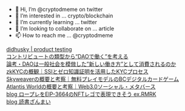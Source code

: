 - 👋 Hi, I’m @cryptodmeme on twitter
- 👀 I’m interested in ... crypto/blockchain
- 🌱 I’m currently learning ... twitter
- 💞️ I’m looking to collaborate on ... article
- 📫 How to reach me ... @cryptodmeme

[didhusky | product testing](https://hide.ac/magazines/AJRGzoL-b)<br>
[コントリビュートの類型から“DAOで働く”を考える](https://hashhub-research.com/articles/2022-04-10-working-at-dao)<br>
[論考・DAOは一般社会を模倣した”新しい働き方”として消費されるのか](https://hashhub-research.com/articles/2022-04-16-how-dao-is-consumed)<br>
[zkKYCの概観｜SSIとゼロ知識証明を活用したKYCプロセス](https://hashhub-research.com/articles/2022-04-23-about-zkkyc)<br>
[Skyweaverの概要と考察｜無料プレイモデルのBCデジタルカードゲーム](https://hashhub-research.com/articles/2022-05-11-about-skywaever)<br>
[Atlantis Worldの概要と考察｜Web3.0ソーシャル・メタバース](https://hashhub-research.com/articles/2022-05-17-about-atlantis-world)<br>
[blog ロープレをEIP-3664のNFTレゴで表現できそう ex.RMRK](https://mirror.xyz/0x3060fd5487a9f4184dA56bA6e09F4003c204660e/W_T4PkQuZ8I4_kePh1UtjzOdGLPiriesS8M_CJEmptM)<br>
[blog 読書ざんまい](https://spotlight.soy/detail?article_id=69turzu7q)

<!---
cryptodmeme/cryptodmeme is a ✨ special ✨ repository because its `README.md` (this file) appears on your GitHub profile.
You can click the Preview link to take a look at your changes.
--->
